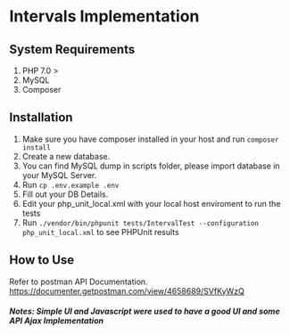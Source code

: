 # Intervals Implementation
## System Requirements
1. PHP 7.0 >
2. MySQL
3. Composer

## Installation
1. Make sure you have composer installed in your host and run
`composer install`
2. Create a new database.
3. You can find MySQL dump in scripts folder, please import database in your MySQL Server.
4. Run `cp .env.example .env`
5. Fill out your DB Details.
6. Edit your php_unit_local.xml with your local host enviroment to run the tests
7. Run `./vendor/bin/phpunit tests/IntervalTest --configuration php_unit_local.xml` to see PHPUnit results

## How to Use
Refer to postman API Documentation.
https://documenter.getpostman.com/view/4658689/SVfKyWzQ

##### Notes: Simple UI and Javascript were used to have a good UI and some API Ajax Implementation




